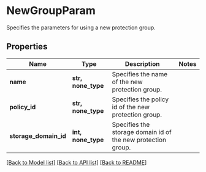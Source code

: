 # NewGroupParam

Specifies the parameters for using a new protection group.

## Properties
Name | Type | Description | Notes
------------ | ------------- | ------------- | -------------
**name** | **str, none_type** | Specifies the name of the new protection group. | 
**policy_id** | **str, none_type** | Specifies the policy id of the new protection group. | 
**storage_domain_id** | **int, none_type** | Specifies the storage domain id of the new protection group. | 

[[Back to Model list]](../README.md#documentation-for-models) [[Back to API list]](../README.md#documentation-for-api-endpoints) [[Back to README]](../README.md)


